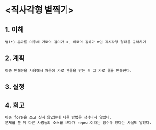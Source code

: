 # <직사각형 별찍기>

## 1. 이해

    별(*) 문자를 이용해 가로의 길이가 n, 세로의 길이가 m인 직사각형 형태를 출력하기

## 2. 계획 

    이중 반복문을 사용해서 처음에 가로 한줄을 만든 뒤 그 가로 줄을 반복한다.

## 3. 실행

## 4. 회고

    이중 for문을 쓰고 싶지 않았는데 다른 방법은 생각나지 않았다.
    문제를 푼 뒤 다른 사람들의 소스를 보다가 repeat이라는 함수가 있다는 사실도 알았다.
